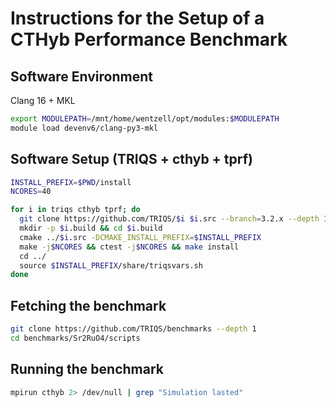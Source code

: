 # Instructions for the Setup of a CTHyb Performance Benchmark

## Software Environment

Clang 16 + MKL

```bash
export MODULEPATH=/mnt/home/wentzell/opt/modules:$MODULEPATH
module load devenv6/clang-py3-mkl
```

## Software Setup (TRIQS + cthyb + tprf)

```bash
INSTALL_PREFIX=$PWD/install
NCORES=40

for i in triqs cthyb tprf; do
  git clone https://github.com/TRIQS/$i $i.src --branch=3.2.x --depth 1
  mkdir -p $i.build && cd $i.build
  cmake ../$i.src -DCMAKE_INSTALL_PREFIX=$INSTALL_PREFIX
  make -j$NCORES && ctest -j$NCORES && make install
  cd ../
  source $INSTALL_PREFIX/share/triqsvars.sh
done
```

## Fetching the benchmark

```bash
git clone https://github.com/TRIQS/benchmarks --depth 1
cd benchmarks/Sr2RuO4/scripts
```

## Running the benchmark

```bash
mpirun cthyb 2> /dev/null | grep "Simulation lasted"
```
